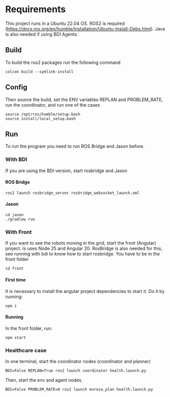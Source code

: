 # Requirements
This project runs in a Ubuntu 22.04 OS. ROS2 is required (https://docs.ros.org/en/humble/Installation/Ubuntu-Install-Debs.html). Java is also needed if using BDI Agents.

## Build
To build the ros2 packages run the following command

```
colcon build --symlink-install
```

## Config

Then source the build, set the ENV variables REPLAN and PROBLEM_RATE, run the coordinator, and run one of the cases
```
source /opt/ros/humble/setup.bash
source install/local_setup.bash
```

## Run

To run the program you need to run ROS Bridge and Jason before.

### With BDI
If you are using the BDI version, start rosbridge and Jason

#### ROS Bridge
```
ros2 launch rosbridge_server rosbridge_websocket_launch.xml
```

#### Jason
```
cd jason
./gradlew run
```

### With Front
If you want to see the robots moving in the grid, start the front (Angular) project. Is uses Node 25 and Angular 20. RosBridge is also needed for this, see running with bdi to know how to start rosbridge. You have to be in the front folder

```
cd front
```

#### First time
It is necessary to install the angular project dependencies to start it. Do it by running:

```
npm i
```

#### Running
In the front folder, run:

```
npm start
```


### Healthcare case
In one terminal, start the coordinator nodes (coordinator and planner)

```
BDI=False REPLAN=True ros2 launch coordinator health.launch.py
```

Then, start the env and agent nodes.

```
BDI=False PROBLEM_RATE=0 ros2 launch murosa_plan health.launch.py
```
